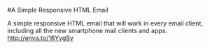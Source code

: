 #A Simple Responsive HTML Email

A simple responsive HTML email that will work in every email client, including all the new smartphone mail clients and apps.
http://enva.to/16YygSy
